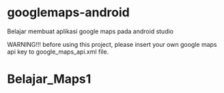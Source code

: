 # googlemaps-android
Belajar membuat aplikasi google maps pada android studio

WARNING!!!
before using this project, please insert your own google maps api key to google_maps_api.xml file.
# Belajar_Maps1
